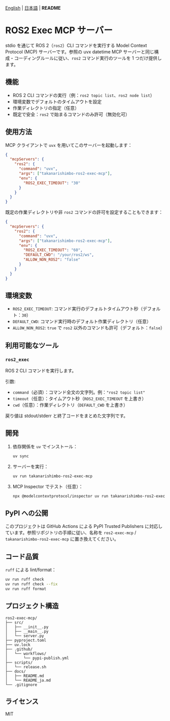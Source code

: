[English](README.md) | [日本語](README_ja.md) | **README**

# ROS2 Exec MCP サーバー

stdio を通じて ROS 2（`ros2`）CLI コマンドを実行する Model Context Protocol (MCP) サーバーです。参照の uvx datetime MCP サーバーと同じ構成・コーディングルールに従い、`ros2` コマンド実行のツールを 1 つだけ提供します。

## 機能

- ROS 2 CLI コマンドの実行（例：`ros2 topic list`、`ros2 node list`）
- 環境変数でデフォルトのタイムアウトを設定
- 作業ディレクトリの指定（任意）
- 既定で安全：`ros2` で始まるコマンドのみ許可（無効化可）

## 使用方法

MCP クライアントで `uvx` を用いてこのサーバーを起動します：

```json
{
  "mcpServers": {
    "ros2": {
      "command": "uvx",
      "args": ["takanarishimbo-ros2-exec-mcp"],
      "env": {
        "ROS2_EXEC_TIMEOUT": "30"
      }
    }
  }
}
```

既定の作業ディレクトリや非 `ros2` コマンドの許可を設定することもできます：

```json
{
  "mcpServers": {
    "ros2": {
      "command": "uvx",
      "args": ["takanarishimbo-ros2-exec-mcp"],
      "env": {
        "ROS2_EXEC_TIMEOUT": "60",
        "DEFAULT_CWD": "/your/ros2/ws",
        "ALLOW_NON_ROS2": "false"
      }
    }
  }
}
```

## 環境変数

- `ROS2_EXEC_TIMEOUT`: コマンド実行のデフォルトタイムアウト秒（デフォルト：`30`）
- `DEFAULT_CWD`: コマンド実行時のデフォルト作業ディレクトリ（任意）
- `ALLOW_NON_ROS2`: `true` で `ros2` 以外のコマンドも許可（デフォルト：`false`）

## 利用可能なツール

### `ros2_exec`

ROS 2 CLI コマンドを実行します。

引数:

- `command`（必須）：コマンド全文の文字列。例：`"ros2 topic list"`
- `timeout`（任意）：タイムアウト秒（`ROS2_EXEC_TIMEOUT` を上書き）
- `cwd`（任意）：作業ディレクトリ（`DEFAULT_CWD` を上書き）

戻り値は stdout/stderr と終了コードをまとめた文字列です。

## 開発

1.  依存関係を `uv` でインストール：

    ```bash
    uv sync
    ```

2.  サーバーを実行：

    ```bash
    uv run takanarishimbo-ros2-exec-mcp
    ```

3.  MCP Inspector でテスト（任意）：

    ```bash
    npx @modelcontextprotocol/inspector uv run takanarishimbo-ros2-exec-mcp
    ```

## PyPI への公開

このプロジェクトは GitHub Actions による PyPI Trusted Publishers に対応しています。参照リポジトリの手順に従い、名称を `ros2-exec-mcp` / `takanarishimbo-ros2-exec-mcp` に置き換えてください。

## コード品質

`ruff` による lint/format：

```bash
uv run ruff check
uv run ruff check --fix
uv run ruff format
```

## プロジェクト構造

```
ros2-exec-mcp/
├── src/
│   ├── __init__.py
│   ├── __main__.py
│   └── server.py
├── pyproject.toml
├── uv.lock
├── .github/
│   └── workflows/
│       └── pypi-publish.yml
├── scripts/
│   └── release.sh
├── docs/
│   ├── README.md
│   └── README_ja.md
└── .gitignore
```

## ライセンス

MIT
